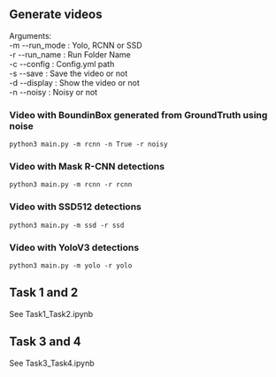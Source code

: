 ## Generate videos

Arguments:\
-m --run_mode : Yolo, RCNN or SSD\
-r --run_name : Run Folder Name\
-c --config   : Config.yml path\
-s --save     : Save the video or not\
-d --display  : Show the video or not\
-n --noisy    : Noisy or not

### Video with BoundinBox generated from GroundTruth using noise
```
python3 main.py -m rcnn -n True -r noisy
```
### Video with Mask R-CNN detections
```
python3 main.py -m rcnn -r rcnn
```
### Video with SSD512 detections
```
python3 main.py -m ssd -r ssd
```
### Video with YoloV3 detections
```
python3 main.py -m yolo -r yolo
```

## Task 1 and 2

See Task1_Task2.ipynb

## Task 3 and 4

See Task3_Task4.ipynb
